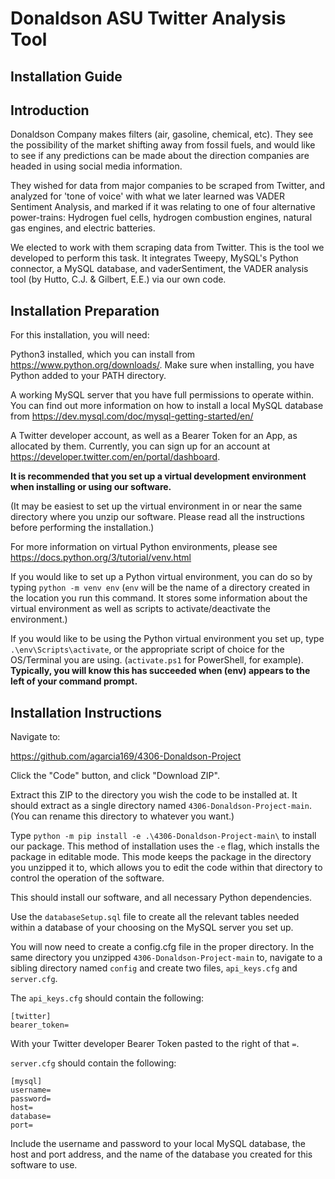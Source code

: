 # Donaldson ASU Twitter Analysis Tool

## Installation Guide

<div style="page-break-after: always"></div>

## Introduction

Donaldson Company makes filters (air, gasoline, chemical, etc). They see the possibility of the market shifting away from fossil fuels, and would like to see if any predictions can be made about the direction companies are headed in using social media information.

They wished for data from major companies to be scraped from Twitter, and analyzed for 'tone of voice' with what we later learned was VADER Sentiment Analysis, and marked if it was relating to one of four alternative power-trains: Hydrogen fuel cells, hydrogen combustion engines, natural gas engines, and electric batteries.

We elected to work with them scraping data from Twitter. This is the tool we developed to perform this task. It integrates Tweepy, MySQL's Python connector, a MySQL database, and vaderSentiment, the VADER analysis tool (by Hutto, C.J. & Gilbert, E.E.) via our own code.

## Installation Preparation

For this installation, you will need:

Python3 installed, which you can install from https://www.python.org/downloads/. Make sure when installing, you have Python added to your PATH directory.

A working MySQL server that you have full permissions to operate within. You can find out more information on how to install a local MySQL database from https://dev.mysql.com/doc/mysql-getting-started/en/

A Twitter developer account, as well as a Bearer Token for an App, as allocated by them. Currently, you can sign up for an account at https://developer.twitter.com/en/portal/dashboard.

__It is recommended that you set up a virtual development environment when installing or using our software.__

(It may be easiest to set up the virtual environment in or near the same directory where you unzip our software. Please read all the instructions before performing the installation.)

For more information on virtual Python environments, please see https://docs.python.org/3/tutorial/venv.html

If you would like to set up a Python virtual environment, you can do so by typing `python -m venv env` (`env` will be the name of a directory created in the location you run this command. It stores some information about the virtual environment as well as scripts to activate/deactivate the environment.)

If you would like to be using the Python virtual environment you set up, type `.\env\Scripts\activate`, or the appropriate script of choice for the OS/Terminal you are using. (`activate.ps1` for PowerShell, for example). __Typically, you will know this has succeeded when (env) appears to the left of your command prompt.__

## Installation Instructions

Navigate to:

https://github.com/agarcia169/4306-Donaldson-Project

Click the "Code" button, and click "Download ZIP".

Extract this ZIP to the directory you wish the code to be installed at. It should extract as a single directory named `4306-Donaldson-Project-main`. (You can rename this directory to whatever you want.)

Type `python -m pip install -e .\4306-Donaldson-Project-main\` to install our package. This method of installation uses the `-e` flag, which installs the package in editable mode. This mode keeps the package in the directory you unzipped it to, which allows you to edit the code within that directory to control the operation of the software.

This should install our software, and all necessary Python dependencies.

Use the `databaseSetup.sql` file to create all the relevant tables needed within a database of your choosing on the MySQL server you set up.

You will now need to create a config.cfg file in the proper directory. In the same directory you unzipped `4306-Donaldson-Project-main` to, navigate to a sibling directory named `config` and create two files, `api_keys.cfg` and `server.cfg`.

The `api_keys.cfg` should contain the following:

```text
[twitter]
bearer_token=
```

With your Twitter developer Bearer Token pasted to the right of that `=`.

`server.cfg` should contain the following:

```text
[mysql]
username=
password=
host=
database=
port=
```

Include the username and password to your local MySQL database, the host and port address, and the name of the database you created for this software to use.


